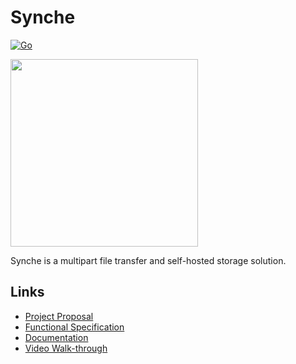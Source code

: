 # Synche

[![Go](https://github.com/xy3/synche/actions/workflows/go.yml/badge.svg?branch=master)](https://github.com/xy3/synche/actions/workflows/go.yml)

<img src='https://i.postimg.cc/QCRDPv9y/new-crop.png' width='300'>

Synche is a multipart file transfer and self-hosted storage solution.

## Links

- [Project Proposal](https://github.com/taracollins/synche/blob/master/docs/proposal/proposal.md)
- [Functional Specification](https://github.com/taracollins/synche/blob/master/docs/functional-spec)
- [Documentation](https://github.com/taracollins/synche/blob/master/docs/documentation)
- [Video Walk-through](https://drive.google.com/file/d/1iXB9hhBz9ZlUZCyRovY4uUljvuoO-7MA/view)
